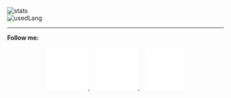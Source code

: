   <img src="https://github-readme-stats.vercel.app/api?username=rainstr7&theme=react&hide=stars,prs,issues,contribs&count_private=true&show_icons=true" alt="stats"/>
  <br>
  <img src="https://github-readme-stats.vercel.app/api/top-langs/?username=rainstr7&layout=compact&theme=react&card_width=445" alt="usedLang" />
  <hr>
  <b>Follow me:</b>
  <br>
  <br>
  <div style="text-align: center">
    <a href="https://www.linkedin.com/in/ihahn/" target="_blank">
        <img src="./src/linkedIn.svg" alt="logo"/>
    </a>&nbsp;&nbsp;&nbsp;
    <a href="https://t.me/ihahn_dev" target="_blank">
        <img src="./src/telegram.svg" alt="logo"/>
    </a>&nbsp;&nbsp;&nbsp;
    <a href="https://www.hackerrank.com/rainstr7" target="_blank">
        <img src="src/hackerRank4.svg" alt="logo"/>
    </a>
  </div>
